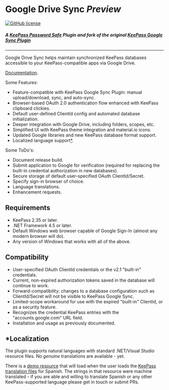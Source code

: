 # Google Drive Sync *Preview*

[![GitHub license](https://img.shields.io/github/license/walterpg/google-drive-sync)](https://raw.githubusercontent.com/walterpg/google-drive-sync/master/LICENSE)

##### A [KeePass Password Safe](https://keepass.info) Plugin and fork of the original [KeePass Google Sync Plugin](http://sourceforge.net/projects/kp-googlesync/)

---
Google Drive Sync helps maintain synchronized KeePass databases accessible to your KeePass-compatible apps via Google Drive.

[Documentation](https://github.com/walterpg/google-drive-sync/blob/master/doc/Use.md).

Some Features:
* Feature-compatible with KeePass Google Sync Plugin: manual upload/download, sync, and auto-sync.
* Browser-based OAuth 2.0 authentication flow enhanced with KeePass clipboard clickies.
* Default user-defined ClientId config and automated database initialization.
* Deeper integration with Google Drive, including folders, scopes, etc.
* Simplified UI with KeePass theme integration and material.io icons.
* Updated Google libraries and new KeePass database format support.
* Localized language support[*](#Localization).

Some ToDo's:
* Document release build.
* Submit application to Google for verification (required for replacing the built-in credential authorization in new databases).
* Secure storage of default user-specified OAuth ClientId/Secret.
* Specify sign-in browser of choice.
* Language translations.
* Enhancement requests.

## Requirements
* KeePass 2.35 or later.
* .NET Framework 4.5 or later.
* Default Windows web browser capable of Google Sign-In (almost any modern browser will do).
* Any version of Windows that works with all of the above.

## Compatibility
* User-specified OAuth ClientId credentials or the v2.1 "built-in" credentials.
* Current, non-expired authorization tokens saved in the database will continue to work.
* Forward-compatibility: changes to a database configuration such as ClientId/Secret will not be visible to KeePass Google Sync.
* Limited-scope workaround for use with the expired "built-in" ClientId, or as a security feature.
* Recognizes the credential KeePass entries with the "accounts.google.com" URL field.
* Installation and usage as previously documented.

## *Localization
The plugin supports natural languages with standard .NET/Visual 
Studio resource files.  No *genuine* translations are available - yet.
  
There is a 
[demo resource](https://github.com/walterpg/google-drive-sync/blob/master/src/Strings.es.resx)
that will load when the user loads the 
[KeePass translation files](https://keepass.info/translations.html) for Spanish.
The strings in that resource were machine translated - if you are able and willing to translate
Spanish or any other KeePass-supported language please get in touch or submit PRs.
